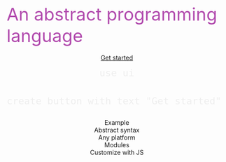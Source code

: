 <!-- _coverpage.md -->

<div style="height:150px"></div>
<span style="font-size: 40px;color:#b14aad">An abstract programming language
</span>

<br>

<br>

<center style="width: 100%;">


<!--iframe src="https://puzzlelang.org/run" style="border: none;width:800px;height: 500px;max-width:100%;text-align:left;padding:0px;margin:0px;border-radius:5px; display: block;"></iframe-->


<div class="cover_codebox" id="1">
<a href="#chapters/GUIDES" class="btn-primary">Get started</a>
<pre><code class="lang-puzzle" style="font-size:22px !important;color:#EEEEEE">use ui

create button with text "Get started"
</code></pre>
</div>


<div class="cover_codebox" id="2" style="display: none">
<pre><code class="lang-puzzle" style="font-size:22px !important;color:#EEEEEE">use ui

render (
	&#60;div>Click the enter key&#60;/div>
)

on key enter (alert "enter was pressed")
</code></pre>
</div>

<div class="cover_codebox" id="3" style="display: none">
<pre><code class="lang-puzzle" style="font-size:22px !important;color:#EEEEEE">&#60;!-- Browser -->
&#60;script type="text/x-puzzle">
	print "i am runnning in the browser"
&#60;/script>

// Embedded
puzzle.parse("print hi")
puzzle.run("myfile.pz")

// CLI
puzzle> print hi

// Standalone
puzzle run myfile.pz
</code></pre>
</div>

<div class="cover_codebox" id="4" style="display: none">
<pre><code class="lang-puzzle" style="font-size:22px !important;color:#EEEEEE">// Use official module
use rest;

// Remote module
use https://domain.com/module.js

// Local module
use path/to/file.js
</code></pre>
</div>

<div class="cover_codebox" id="5" style="display: none">
<pre><code class="lang-puzzle" style="font-size:22px !important;color:#EEEEEE">// mysyntax.js
var syntax = {
  supermodule: {
     say: {
       follow: ["{data}"],
       method: (ctx, data) => {
         alert(data)
       }
     }
  }
}
</code></pre>
<br><br>
<pre><code class="lang-puzzle" style="font-size:22px !important;color:#EEEEEE">// Puzzle file
use mysyntax;
say hi
</code></pre>
</div>


<div class="badge" onclick="showExample(1)">Example</div>
<div class="badge" onclick="showExample(2)">Abstract syntax</div>
<div class="badge" onclick="showExample(3)">Any platform</div>
<div class="badge" onclick="showExample(4)">Modules</div>
<div class="badge" onclick="showExample(5)">Customize with JS</div>

<br>

<a href="#/README">

<br>
<span class=" fa fa-chevron-down"></span>
</b>
</a>
</center>
